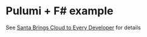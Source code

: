 # Pulumi + F# example

See [Santa Brings Cloud to Every Developer](https://mikhail.io/2019/12/santa-brings-cloud-to-every-developer/) for details
